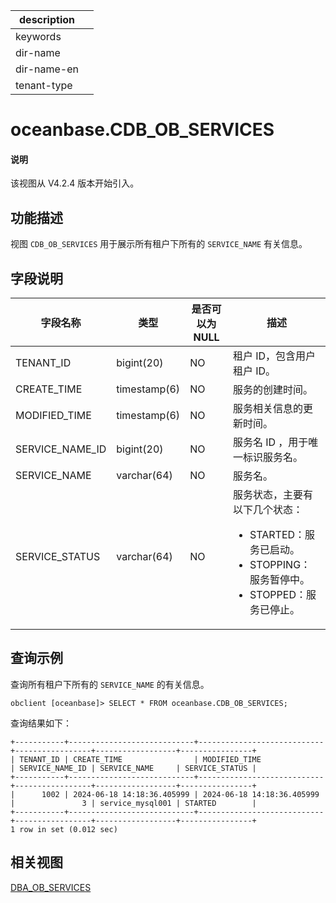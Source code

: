 |description||
|---|---|
|keywords||
|dir-name||
|dir-name-en||
|tenant-type||

# oceanbase.CDB_OB_SERVICES

<main id="notice" type='explain'>
  <h4>说明</h4>
  <p>该视图从 V4.2.4 版本开始引入。</p>
</main>

## 功能描述

视图 `CDB_OB_SERVICES` 用于展示所有租户下所有的 `SERVICE_NAME` 有关信息。

## 字段说明

|           字段名称         |      类型     | 是否可以为 NULL |  描述  |
|---------------------------|---------------|----------------|--------|
| TENANT_ID       | bigint(20)   | NO   | 租户 ID，包含用户租户 ID。     |
| CREATE_TIME     | timestamp(6) | NO   | 服务的创建时间。     |
| MODIFIED_TIME   | timestamp(6) | NO   | 服务相关信息的更新时间。     |
| SERVICE_NAME_ID | bigint(20)   | NO   | 服务名 ID ，用于唯一标识服务名。     |
| SERVICE_NAME    | varchar(64)  | NO   | 服务名。     |
| SERVICE_STATUS  | varchar(64)  | NO   | 服务状态，主要有以下几个状态：<ul><li>STARTED：服务已启动。</li><li>STOPPING：服务暂停中。</li><li>STOPPED：服务已停止。</li></ul>|

## 查询示例

查询所有租户下所有的 `SERVICE_NAME` 的有关信息。

```shell
obclient [oceanbase]> SELECT * FROM oceanbase.CDB_OB_SERVICES;
```

查询结果如下：

```shell
+-----------+----------------------------+----------------------------+-----------------+------------------+----------------+
| TENANT_ID | CREATE_TIME                | MODIFIED_TIME              | SERVICE_NAME_ID | SERVICE_NAME     | SERVICE_STATUS |
+-----------+----------------------------+----------------------------+-----------------+------------------+----------------+
|      1002 | 2024-06-18 14:18:36.405999 | 2024-06-18 14:18:36.405999 |               3 | service_mysql001 | STARTED        |
+-----------+----------------------------+----------------------------+-----------------+------------------+----------------+
1 row in set (0.012 sec)
```

## 相关视图

[DBA_OB_SERVICES](20850.o-dba_ob_services-of-sys-tenant.md)